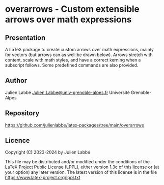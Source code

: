 # overarrows - Custom extensible arrows over math expressions

## Presentation

A LaTeX package to create custom arrows over math expressions, mainly for
vectors (but arrows can as well be drawn below). Arrows stretch with content,
scale with math styles, and have a correct kerning when a subscript follows.
Some predefined commands are also provided.

## Author

Julien Labbé <Julien.Labbe@univ-grenoble-alpes.fr> Université Grenoble-Alpes

## Repository

https://github.com/julienlabbe/latex-packages/tree/main/overarrows

## Licence

Copyright (C) 2023-2024 by Julien Labbé

This file may be distributed and/or modified under the conditions of the LaTeX
Project Public License (LPPL), either version 1.3c of this license or (at your
option) any later version. The latest version of this license is in the file
https://www.latex-project.org/lppl.txt


